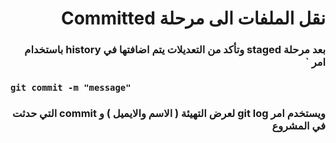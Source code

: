 # <div dir = rtl> نقل الملفات الى مرحلة **Committed**</div>
### <div dir = rtl>بعد مرحلة staged  وتأكد من التعديلات يتم اضافتها في history   باستخدام امر `</div>
### `git commit -m "message"`

### <div dir = rtl>ويستخدم امر git log   لعرض التهيئة ( الاسم والايميل ) و commit التي حدثت في المشروع </div>
